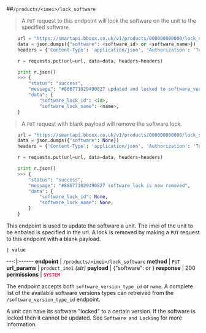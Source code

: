 ##`/products/<imei>/lock_software`

> A `PUT` request to this endpoint will lock the software on the unit to the specified software.

```python
    url = "https://smartapi.bboxx.co.uk/v1/products/000000000000/lock_software"
    data = json.dumps({"software": <software_id> or <software_name>})
    headers = {'Content-Type': 'application/json', 'Authorization': 'Token token=' + A_VALID_TOKEN}

    r = requests.put(url=url, data=data, headers=headers)

    print r.json()
    >>> {
        "status": "success", 
        "message": "#866771029490827 updated and locked to software_version <version_name>", 
        "data": {
            "software_lock_id": <id>,
            "software_lock_name": <name>,
    }
```

> A `PUT` request with blank payload will remove the software lock.

```python
    url = "https://smartapi.bboxx.co.uk/v1/products/000000000000/lock_software"
    data = json.dumps({"software": None})
    headers = {'Content-Type': 'application/json', 'Authorization': 'Token token=' + A_VALID_TOKEN}

    r = requests.put(url=url, data=data, headers=headers)

    print r.json()
    >>> {
        "status": "success", 
        "message": "#866771029490827 software_lock is now removed", 
        "data": {
            "software_lock_id": None,
            "software_lock_name": None,
        }
    }
```

This endpoint is used to update the software a unit. The imei of the unit to be enbaled is specified in the url.
A lock is removed by making a `PUT` request to this endpoint with a blank payload.

    | value 
---:|:------
__endpoint__ | `/products/<imei>/lock_software`
__method__ | `PUT`
__url_params__ | `product_imei` _(str)_
__payload__ | {"software": <id> or <name>}
__response__ | 200
__permissions__ | <font color="Crimson">__`SYSTEM`__</font>

The endpoint accepts both `software_version_type_id` or `name`. A complete list of the available software versions types can retreived from the `/software_version_type_id` endpoint. 

A unit can have its software "locked" to a certain version. If the software is locked then it cannot be updated. See `Software and Locking` for more information.

